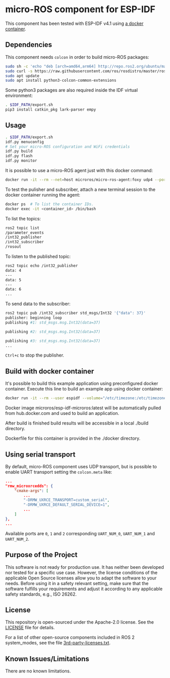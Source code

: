 # micro-ROS component for ESP-IDF

This component has been tested with ESP-IDF v4.1 using
[a docker container](#-Build-with-docker-container).

## Dependencies

This component needs `colcon` in order to build micro-ROS packages:

<!-- apt install lsb-release git -->
```bash
sudo sh -c 'echo "deb [arch=amd64,arm64] http://repo.ros2.org/ubuntu/main `lsb_release -cs` main" > /etc/apt/sources.list.d/ros2-latest.list'
sudo curl -s https://raw.githubusercontent.com/ros/rosdistro/master/ros.asc | sudo apt-key add -
sudo apt update
sudo apt install python3-colcon-common-extensions
```

Some python3 packages are also required inside the IDF virtual environment:

```bash
. $IDF_PATH/export.sh
pip3 install catkin_pkg lark-parser empy
```

## Usage

```bash
. $IDF_PATH/export.sh
idf.py menuconfig
# Set your micro-ROS configuration and WiFi credentials
idf.py build
idf.py flash
idf.py monitor
```

It is possible to use a micro-ROS agent just with this docker command:

```bash
docker run -it --rm --net=host microros/micro-ros-agent:foxy udp4 --port 8888 -v6
```

To test the pulisher and subscriber, attach a new terminal session to the
docker container running the agent:

```bash
docker ps  # To list the container IDs.
docker exec -it <container_id> /bin/bash
```

To list the topics:

```bash
ros2 topic list
/parameter_events
/int32_publisher
/int32_subscriber
/rosout
```

To listen to the published topic:

```bash
ros2 topic echo /int32_publisher
data: 4
---
data: 5
---
data: 6
...
```

To send data to the subscriber:

```bash
ros2 topic pub /int32_subscriber std_msgs/Int32 '{"data": 37}'
publisher: beginning loop
publishing #1: std_msgs.msg.Int32(data=37)

publishing #2: std_msgs.msg.Int32(data=37)

publishing #3: std_msgs.msg.Int32(data=37)
...
```

`Ctrl+c` to stop the publisher.

## Build with docker container

It's possible to build this example application using preconfigured docker container. Execute this line to build an example app using docker container:

```bash
docker run -it --rm --user espidf --volume="/etc/timezone:/etc/timezone:ro" -v  $(pwd):$(pwd) --workdir $(pwd) microros/esp-idf-microros:latest /bin/bash  -c "idf.py build"
```

Docker image microros/esp-idf-microros:latest will be automatically pulled from hub.docker.com
and used to build an application.

After build is finished build results will be accessible in a local ./build directory.

Dockerfile for this container is provided in the ./docker directory.

## Using serial transport

By default, micro-ROS component uses UDP transport, but is possible to enable UART transport setting the `colcon.meta` like:

```json
...
"rmw_microxrcedds": {
    "cmake-args": [
        ...
        "-DRMW_UXRCE_TRANSPORT=custom_serial",
        "-DRMW_UXRCE_DEFAULT_SERIAL_DEVICE=1",
        ...
    ]
},
...
```

Available ports are `0`, `1` and `2` corresponding `UART_NUM_0`, `UART_NUM_1` and `UART_NUM_2`.

## Purpose of the Project

This software is not ready for production use. It has neither been developed nor
tested for a specific use case. However, the license conditions of the
applicable Open Source licenses allow you to adapt the software to your needs.
Before using it in a safety relevant setting, make sure that the software
fulfills your requirements and adjust it according to any applicable safety
standards, e.g., ISO 26262.

## License

This repository is open-sourced under the Apache-2.0 license. See the [LICENSE](LICENSE) file for details.

For a list of other open-source components included in ROS 2 system_modes,
see the file [3rd-party-licenses.txt](3rd-party-licenses.txt).

## Known Issues/Limitations

There are no known limitations.
